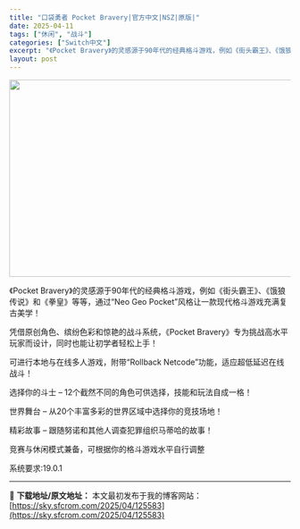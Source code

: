 ```yaml
---
title: "口袋勇者 Pocket Bravery|官方中文|NSZ|原版|"
date: 2025-04-11
tags: ["休闲", "战斗"]
categories: ["Switch中文"]
excerpt: "《Pocket Bravery》的灵感源于90年代的经典格斗游戏，例如《街头霸王》、《饿狼传说》和《拳皇》等等，通过“Neo Geo Pocket”风格让一款现代格斗游戏充满复古美学！ 凭借原创角色、缤纷色彩和惊艳的战斗系统，《Pocket Bravery》专为挑战高水平玩家而设计，同时也能让初学者&hellip;"
layout: post
---
```


<img class="aligncenter size-full wp-image-125573" src="https://sky.sfcrom.com/wp-content/uploads/2025/04/2025041023394584.webp" alt="" width="616" height="353" />

《Pocket Bravery》的灵感源于90年代的经典格斗游戏，例如《街头霸王》、《饿狼传说》和《拳皇》等等，通过“Neo Geo Pocket”风格让一款现代格斗游戏充满复古美学！

凭借原创角色、缤纷色彩和惊艳的战斗系统，《Pocket Bravery》专为挑战高水平玩家而设计，同时也能让初学者轻松上手！

可进行本地与在线多人游戏，附带“Rollback Netcode”功能，适应超低延迟在线战斗！

选择你的斗士 – 12个截然不同的角色可供选择，技能和玩法自成一格！

世界舞台 – 从20个丰富多彩的世界区域中选择你的竞技场地！

精彩故事 – 跟随努诺和其他人调查犯罪组织马蒂哈的故事！

竞赛与休闲模式兼备，可根据你的格斗游戏水平自行调整

系统要求:19.0.1

---
📖 **下载地址/原文地址：** 本文最初发布于我的博客网站：[https://sky.sfcrom.com/2025/04/125583](https://sky.sfcrom.com/2025/04/125583)
